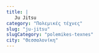 ```yaml
---
title: |
   Ju Jitsu
category: "Πολεμικές τέχνες"
slug: "ju-jitsu"
slugCategory: "polemikes-texnes"
city: "Θεσσαλονίκη"
---
```


